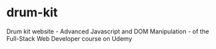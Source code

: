 # drum-kit
Drum kit website - Advanced Javascript and DOM Manipulation - 
of the Full-Stack Web Developer course on Udemy
